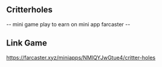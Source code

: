 ## Critterholes

-- mini game play to earn on mini app farcaster -- 

## Link Game 

https://farcaster.xyz/miniapps/NMlQYJwGtue4/critter-holes
